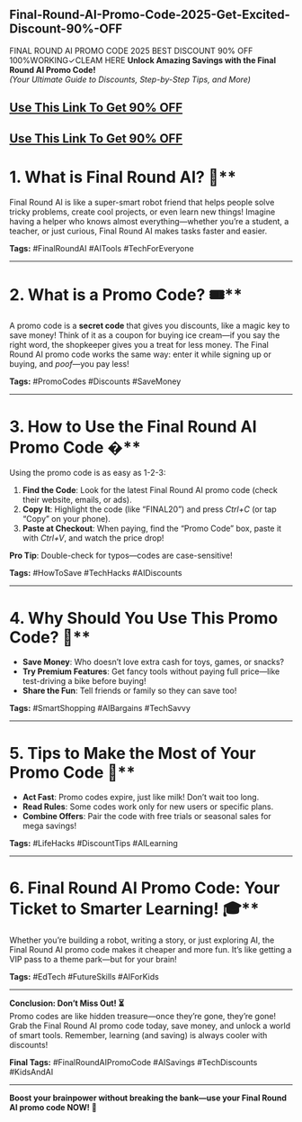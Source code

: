 ## Final-Round-AI-Promo-Code-2025-Get-Excited-Discount-90%-OFF
FINAL ROUND AI PROMO CODE 2025 BEST DISCOUNT 90% OFF 100%WORKING✓CLEAM HERE 
**Unlock Amazing Savings with the Final Round AI Promo Code!**  
*(Your Ultimate Guide to Discounts, Step-by-Step Tips, and More)*  

## [Use This Link To Get 90% OFF](https://www.finalroundai.com/?via=90discount)
## [Use This Link To Get 90% OFF](https://www.finalroundai.com/?via=90discount)
# 1. What is Final Round AI? 🤖**  
Final Round AI is like a super-smart robot friend that helps people solve tricky problems, create cool projects, or even learn new things! Imagine having a helper who knows almost everything—whether you’re a student, a teacher, or just curious, Final Round AI makes tasks faster and easier.  

**Tags:** #FinalRoundAI #AITools #TechForEveryone  

---

# 2. What is a Promo Code? 🎟️**  
A promo code is a **secret code** that gives you discounts, like a magic key to save money! Think of it as a coupon for buying ice cream—if you say the right word, the shopkeeper gives you a treat for less money. The Final Round AI promo code works the same way: enter it while signing up or buying, and *poof*—you pay less!  

**Tags:** #PromoCodes #Discounts #SaveMoney  

---

# 3. How to Use the Final Round AI Promo Code �**  
Using the promo code is as easy as 1-2-3:  
1. **Find the Code**: Look for the latest Final Round AI promo code (check their website, emails, or ads).  
2. **Copy It**: Highlight the code (like “FINAL20”) and press *Ctrl+C* (or tap “Copy” on your phone).  
3. **Paste at Checkout**: When paying, find the “Promo Code” box, paste it with *Ctrl+V*, and watch the price drop!  

**Pro Tip**: Double-check for typos—codes are case-sensitive!  

**Tags:** #HowToSave #TechHacks #AIDiscounts  

---

# 4. Why Should You Use This Promo Code? 💸**  
- **Save Money**: Who doesn’t love extra cash for toys, games, or snacks?  
- **Try Premium Features**: Get fancy tools without paying full price—like test-driving a bike before buying!  
- **Share the Fun**: Tell friends or family so they can save too!  

**Tags:** #SmartShopping #AIBargains #TechSavvy  

---

# 5. Tips to Make the Most of Your Promo Code 🚀**  
- **Act Fast**: Promo codes expire, just like milk! Don’t wait too long.  
- **Read Rules**: Some codes work only for new users or specific plans.  
- **Combine Offers**: Pair the code with free trials or seasonal sales for mega savings!  

**Tags:** #LifeHacks #DiscountTips #AILearning  

---

# 6. Final Round AI Promo Code: Your Ticket to Smarter Learning! 🎓**  
Whether you’re building a robot, writing a story, or just exploring AI, the Final Round AI promo code makes it cheaper and more fun. It’s like getting a VIP pass to a theme park—but for your brain!  

**Tags:** #EdTech #FutureSkills #AIForKids  

---

**Conclusion: Don’t Miss Out! ⏳**  
Promo codes are like hidden treasure—once they’re gone, they’re gone! Grab the Final Round AI promo code today, save money, and unlock a world of smart tools. Remember, learning (and saving) is always cooler with discounts!  

**Final Tags:** #FinalRoundAIPromoCode #AISavings #TechDiscounts #KidsAndAI  

---  
**Boost your brainpower without breaking the bank—use your Final Round AI promo code NOW! 🌟**
